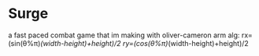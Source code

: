 # Surge
a fast paced combat game that im making with oliver-cameron
arm alg: rx=(sin(θ%π)*(width-height)+height)/2 ry=(cos(θ%π)*(width-height)+height)/2
